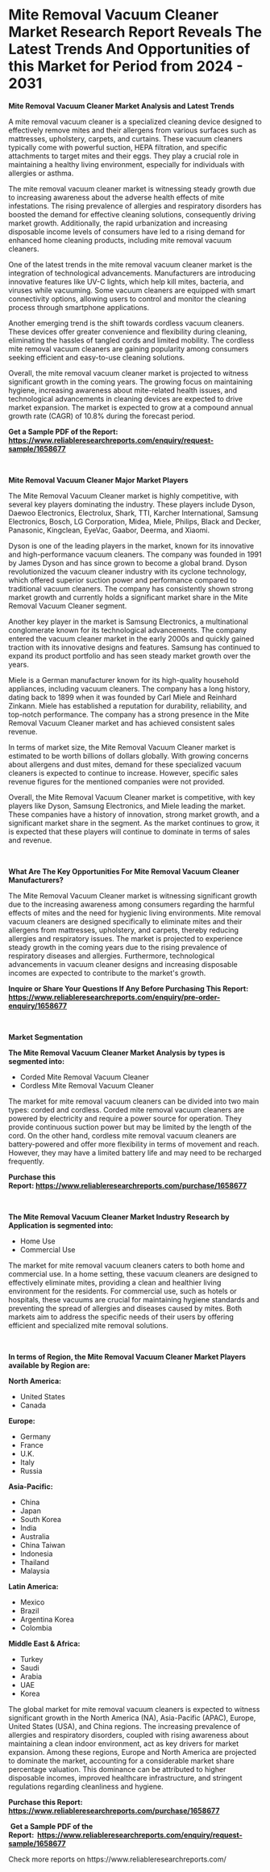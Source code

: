 <p><h1>Mite Removal Vacuum Cleaner Market Research Report Reveals The Latest Trends And Opportunities of this Market for Period from 2024 - 2031</h1></p><p><strong>Mite Removal Vacuum Cleaner Market Analysis and Latest Trends</strong></p>
<p><p>A mite removal vacuum cleaner is a specialized cleaning device designed to effectively remove mites and their allergens from various surfaces such as mattresses, upholstery, carpets, and curtains. These vacuum cleaners typically come with powerful suction, HEPA filtration, and specific attachments to target mites and their eggs. They play a crucial role in maintaining a healthy living environment, especially for individuals with allergies or asthma.</p><p>The mite removal vacuum cleaner market is witnessing steady growth due to increasing awareness about the adverse health effects of mite infestations. The rising prevalence of allergies and respiratory disorders has boosted the demand for effective cleaning solutions, consequently driving market growth. Additionally, the rapid urbanization and increasing disposable income levels of consumers have led to a rising demand for enhanced home cleaning products, including mite removal vacuum cleaners.</p><p>One of the latest trends in the mite removal vacuum cleaner market is the integration of technological advancements. Manufacturers are introducing innovative features like UV-C lights, which help kill mites, bacteria, and viruses while vacuuming. Some vacuum cleaners are equipped with smart connectivity options, allowing users to control and monitor the cleaning process through smartphone applications.</p><p>Another emerging trend is the shift towards cordless vacuum cleaners. These devices offer greater convenience and flexibility during cleaning, eliminating the hassles of tangled cords and limited mobility. The cordless mite removal vacuum cleaners are gaining popularity among consumers seeking efficient and easy-to-use cleaning solutions.</p><p>Overall, the mite removal vacuum cleaner market is projected to witness significant growth in the coming years. The growing focus on maintaining hygiene, increasing awareness about mite-related health issues, and technological advancements in cleaning devices are expected to drive market expansion. The market is expected to grow at a compound annual growth rate (CAGR) of 10.8% during the forecast period.</p></p>
<p><strong>Get a Sample PDF of the Report:&nbsp; <a href="https://www.reliableresearchreports.com/enquiry/request-sample/1658677">https://www.reliableresearchreports.com/enquiry/request-sample/1658677</a></strong></p>
<p>&nbsp;</p>
<p><strong>Mite Removal Vacuum Cleaner Major Market Players</strong></p>
<p><p>The Mite Removal Vacuum Cleaner market is highly competitive, with several key players dominating the industry. These players include Dyson, Daewoo Electronics, Electrolux, Shark, TTI, Karcher International, Samsung Electronics, Bosch, LG Corporation, Midea, Miele, Philips, Black and Decker, Panasonic, Kingclean, EyeVac, Gaabor, Deerma, and Xiaomi.</p><p>Dyson is one of the leading players in the market, known for its innovative and high-performance vacuum cleaners. The company was founded in 1991 by James Dyson and has since grown to become a global brand. Dyson revolutionized the vacuum cleaner industry with its cyclone technology, which offered superior suction power and performance compared to traditional vacuum cleaners. The company has consistently shown strong market growth and currently holds a significant market share in the Mite Removal Vacuum Cleaner segment.</p><p>Another key player in the market is Samsung Electronics, a multinational conglomerate known for its technological advancements. The company entered the vacuum cleaner market in the early 2000s and quickly gained traction with its innovative designs and features. Samsung has continued to expand its product portfolio and has seen steady market growth over the years.</p><p>Miele is a German manufacturer known for its high-quality household appliances, including vacuum cleaners. The company has a long history, dating back to 1899 when it was founded by Carl Miele and Reinhard Zinkann. Miele has established a reputation for durability, reliability, and top-notch performance. The company has a strong presence in the Mite Removal Vacuum Cleaner market and has achieved consistent sales revenue.</p><p>In terms of market size, the Mite Removal Vacuum Cleaner market is estimated to be worth billions of dollars globally. With growing concerns about allergens and dust mites, demand for these specialized vacuum cleaners is expected to continue to increase. However, specific sales revenue figures for the mentioned companies were not provided.</p><p>Overall, the Mite Removal Vacuum Cleaner market is competitive, with key players like Dyson, Samsung Electronics, and Miele leading the market. These companies have a history of innovation, strong market growth, and a significant market share in the segment. As the market continues to grow, it is expected that these players will continue to dominate in terms of sales and revenue.</p></p>
<p>&nbsp;</p>
<p><strong>What Are The Key Opportunities For Mite Removal Vacuum Cleaner Manufacturers?</strong></p>
<p><p>The Mite Removal Vacuum Cleaner market is witnessing significant growth due to the increasing awareness among consumers regarding the harmful effects of mites and the need for hygienic living environments. Mite removal vacuum cleaners are designed specifically to eliminate mites and their allergens from mattresses, upholstery, and carpets, thereby reducing allergies and respiratory issues. The market is projected to experience steady growth in the coming years due to the rising prevalence of respiratory diseases and allergies. Furthermore, technological advancements in vacuum cleaner designs and increasing disposable incomes are expected to contribute to the market's growth.</p></p>
<p><strong>Inquire or Share Your Questions If Any Before Purchasing This Report: <a href="https://www.reliableresearchreports.com/enquiry/pre-order-enquiry/1658677">https://www.reliableresearchreports.com/enquiry/pre-order-enquiry/1658677</a></strong></p>
<p>&nbsp;</p>
<p><strong>Market Segmentation</strong></p>
<p><strong>The Mite Removal Vacuum Cleaner Market Analysis by types is segmented into:</strong></p>
<p><ul><li>Corded Mite Removal Vacuum Cleaner</li><li>Cordless Mite Removal Vacuum Cleaner</li></ul></p>
<p><p>The market for mite removal vacuum cleaners can be divided into two main types: corded and cordless. Corded mite removal vacuum cleaners are powered by electricity and require a power source for operation. They provide continuous suction power but may be limited by the length of the cord. On the other hand, cordless mite removal vacuum cleaners are battery-powered and offer more flexibility in terms of movement and reach. However, they may have a limited battery life and may need to be recharged frequently.</p></p>
<p><strong>Purchase this Report:&nbsp;<a href="https://www.reliableresearchreports.com/purchase/1658677">https://www.reliableresearchreports.com/purchase/1658677</a></strong></p>
<p>&nbsp;</p>
<p><strong>The Mite Removal Vacuum Cleaner Market Industry Research by Application is segmented into:</strong></p>
<p><ul><li>Home Use</li><li>Commercial Use</li></ul></p>
<p><p>The market for mite removal vacuum cleaners caters to both home and commercial use. In a home setting, these vacuum cleaners are designed to effectively eliminate mites, providing a clean and healthier living environment for the residents. For commercial use, such as hotels or hospitals, these vacuums are crucial for maintaining hygiene standards and preventing the spread of allergies and diseases caused by mites. Both markets aim to address the specific needs of their users by offering efficient and specialized mite removal solutions.</p></p>
<p>&nbsp;</p>
<p><strong>In terms of Region, the Mite Removal Vacuum Cleaner Market Players available by Region are:</strong></p>
<p>
    <p> <strong> North America: </strong>
        <ul>
            <li>United States</li>
            <li>Canada</li>
        </ul>
        </p> 
    <p> <strong> Europe: </strong>
        <ul>
            <li>Germany</li>
            <li>France</li>
            <li>U.K.</li>
            <li>Italy</li>
            <li>Russia</li>
        </ul>
        </p> 
    <p> <strong> Asia-Pacific: </strong>
        <ul>
            <li>China</li>
            <li>Japan</li>
            <li>South Korea</li>
            <li>India</li>
            <li>Australia</li>
            <li>China Taiwan</li>
            <li>Indonesia</li>
            <li>Thailand</li>
            <li>Malaysia</li>
        </ul>
        </p> 
    <p> <strong> Latin America: </strong>
        <ul>
            <li>Mexico</li>
            <li>Brazil</li>
            <li>Argentina Korea</li>
            <li>Colombia</li>
        </ul>
        </p> 
    <p> <strong> Middle East & Africa: </strong>
        <ul>
            <li>Turkey</li>
            <li>Saudi</li>
            <li>Arabia</li>
            <li>UAE</li>
            <li>Korea</li>
        </ul>
    </p>
    </p>
<p><p>The global market for mite removal vacuum cleaners is expected to witness significant growth in the North America (NA), Asia-Pacific (APAC), Europe, United States (USA), and China regions. The increasing prevalence of allergies and respiratory disorders, coupled with rising awareness about maintaining a clean indoor environment, act as key drivers for market expansion. Among these regions, Europe and North America are projected to dominate the market, accounting for a considerable market share percentage valuation. This dominance can be attributed to higher disposable incomes, improved healthcare infrastructure, and stringent regulations regarding cleanliness and hygiene.</p></p>
<p><strong>Purchase this Report: <a href="https://www.reliableresearchreports.com/purchase/1658677">https://www.reliableresearchreports.com/purchase/1658677</a></strong></p>
<p>&nbsp;<strong>Get a Sample PDF of the Report:&nbsp;&nbsp;<a href="https://www.reliableresearchreports.com/enquiry/request-sample/1658677">https://www.reliableresearchreports.com/enquiry/request-sample/1658677</a></strong></p>
<p><strong></strong></p>
<p>Check more reports on https://www.reliableresearchreports.com/</p>